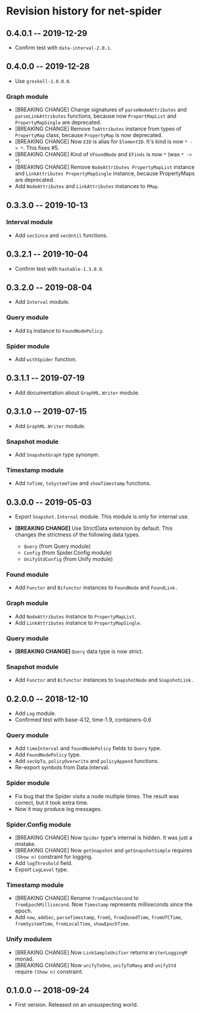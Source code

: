 # Revision history for net-spider

## 0.4.0.1  -- 2019-12-29

* Confirm test with `data-interval-2.0.1`.

## 0.4.0.0  -- 2019-12-28

* Use `greskell-1.0.0.0`.

### Graph module

* [BREAKING CHANGE] Change signatures of `parseNodeAttributes` and
  `parseLinkAttributes` functions, because now `PropertMapList` and
  `PropertyMapSingle` are deprecated.
* [BREAKING CHANGE] Remove `ToAttributes` instance from types of
  `PropertyMap` class, because `PropertyMap` is now deprecated.
* [BREAKING CHANGE] Now `EID` is alias for `ElementID`. It's kind is
  now `* -> *`. This fixes #5.
* [BREAKING CHANGE] Kind of `VFoundNode` and `EFinds` is now `*` (was
  `* -> *`).
* [BREAKING CHANGE] Remove `NodeAttributes PropertyMapList` instance
  and `LinkAttributes PropertyMapSingle` instance, because
  PropertyMaps are deprecated.
* Add `NodeAttributes` and `LinkAttributes` instances to `PMap`.


## 0.3.3.0  -- 2019-10-13

### Interval module

* Add `secSince` and `secUntil` functions.

## 0.3.2.1  -- 2019-10-04

* Confirm test with `hashable-1.3.0.0`.

## 0.3.2.0  -- 2019-08-04

* Add `Interval` module.

### Query module

* Add `Eq` instance to `FoundNodePolicy`.

### Spider module

* Add `withSpider` function.

## 0.3.1.1  -- 2019-07-19

* Add documentation about `GraphML.Writer` module.

## 0.3.1.0  -- 2019-07-15

* Add `GraphML.Writer` module.

### Snapshot module

* Add `SnapshotGraph` type synonym.

### Timestamp module

* Add `toTime`, `toSystemTime` and `showTimestamp` functions.


## 0.3.0.0  -- 2019-05-03

* Export `Snapshot.Internal` module. This module is only for internal
  use.

* **[BREAKING CHANGE]** Use StrictData extension by default. This changes the strictness of the following data types.

    * `Query` (from Query module)
    * `Config` (from Spider.Config module)
    * `UnifyStdConfig` (from Unify module)

### Found module

* Add `Functor` and `Bifunctor` instances to `FoundNode` and
  `FoundLink.`

### Graph module

* Add `NodeAttributes` instance to `PropertyMapList`.
* Add `LinkAttributes` instance to `PropertyMapSingle`.

### Query module

* **[BREAKING CHANGE]** `Query` data type is now strict.

### Snapshot module

* Add `Functor` and `Bifunctor` instances to `SnapshotNode` and
  `SnapshotLink.`

## 0.2.0.0  -- 2018-12-10

* Add `Log` module.
* Confirmed test with base-4.12, time-1.9, containers-0.6

### Query module

* Add `timeInterval` and `foundNodePolicy` fields to `Query` type.
* Add `FoundNodePolicy` type.
* Add `secUpTo`, `policyOverwrite` and `policyAppend` functions.
* Re-export symbols from Data.Interval.

### Spider module

* Fix bug that the Spider visits a node multiple times. The result was
  correct, but it took extra time.
* Now it may produce log messages.

### Spider.Config module

* [BREAKING CHANGE] Now `Spider` type's internal is hidden. It was
  just a mistake.
* [BREAKING CHANGE] Now `getSnapshot` and `getSnapshotSimple` requires
  `(Show n)` constraint for logging.
* Add `logThreshold` field.
* Export `LogLevel` type.

### Timestamp module

* [BREAKING CHANGE] Rename `fromEpochSecond` to
  `fromEpochMillisecond`. Now `Timestamp` represents milliseconds
  since the epoch.
* Add `now`, `addSec`, `parseTimestamp`, `fromS`, `fromZonedTime`,
  `fromUTCTime`, `fromSystemTime`, `fromLocalTime`, `showEpochTime`.

### Unify modulem

* [BREAKING CHANGE] Now `LinkSampleUnifier` returns `WriterLoggingM`
  monad.
* [BREAKING CHANGE] Now `unifyToOne`, `unifyToMany` and `unifyStd`
  require `(Show n)` constraint.


## 0.1.0.0  -- 2018-09-24

* First version. Released on an unsuspecting world.
